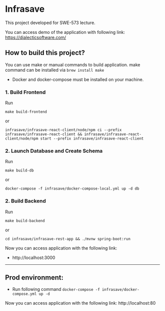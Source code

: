 # Infrasave

This project developed for SWE-573 lecture.

You can access demo of the application with following link:
https://dialecticsoftware.com/

## How to build this project?

You can use make or manual commands to build application.
make command can be installed via ``brew install make``
* Docker and docker-compose must be installed on your machine.
### 1. Build Frontend 
Run
```
make build-frontend
``` 
or
```
infrasave/infrasave-react-client/node/npm ci --prefix infrasave/infrasave-react-client && infrasave/infrasave-react-client/node/npm start --prefix infrasave/infrasave-react-client
```
### 2. Launch Database and Create Schema
Run 
```
make build-db
``` 
or 
```
docker-compose -f infrasave/docker-compose-local.yml up -d db
```
### 2. Build Backend
Run 
```
make build-backend
```
or
```
cd infrasave/infrasave-rest-app && ./mvnw spring-boot:run
```

Now you can access application with the following link:
* http://localhost:3000

---

## Prod environment:
* Run following command `docker-compose -f infrasave/docker-compose.yml up -d`

Now you can access application with the following link: http://localhost:80


